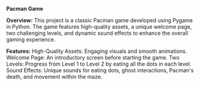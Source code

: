 **Pacman Game**

**Overview:**
This project is a classic Pacman game developed using Pygame in Python. The game features high-quality assets, a unique welcome page, two challenging levels, and dynamic sound effects to enhance the overall gaming experience.

**Features:**
High-Quality Assets: Engaging visuals and smooth animations.
Welcome Page: An introductory screen before starting the game.
Two Levels: Progress from Level 1 to Level 2 by eating all the dots in each level.
Sound Effects: Unique sounds for eating dots, ghost interactions, Pacman's death, and movement within the maze.
